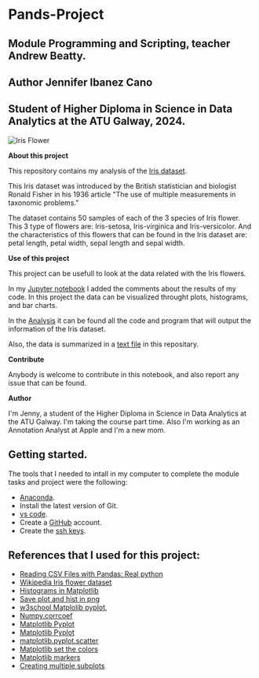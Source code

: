 # Pands-Project
## Module Programming and Scripting, teacher Andrew Beatty.

## Author Jennifer Ibanez Cano

## Student of Higher Diploma in Science in Data Analytics at the ATU Galway, 2024. 

![Iris Flower](https://blogger.googleusercontent.com/img/b/R29vZ2xl/AVvXsEimmGMPw0jM_8xjndEHLKj7Hf5fngvWFOJ6_V4jiFb-U0sCHej3aTu08htye1_BgUBGKfnszHoeI_OLLZVf6NjwaG9oDYyOqkjdjeDajd3zg8VuCLVTzDM8hO2XEnarwQeM-CLvFgAwfNX53GR_HPatNPkUH7-7FAoNgFKjw7ujB9LwW5piE8GIPLjJHw/w531-h291/irir_flowers.png)

**About this project**

This repository contains my analysis of the [Iris dataset](https://archive.ics.uci.edu/dataset/53/iris). 

This Iris dataset was introduced by the British statistician and biologist Ronald Fisher in his 1936 article "The use of multiple measurements in taxonomic problems."

The dataset contains 50 samples of each of the 3 species of Iris flower. This 3 type of flowers are: Iris-setosa, Iris-virginica and Iris-versicolor. And the characteristics of this flowers that can be found in the Iris dataset are: petal length, petal width, sepal length and sepal width. 


**Use of this project**

This project can be usefull to look at the data related with the Iris flowers. 

In my [Jupyter notebook](https://github.com/Jennyicano/Pands-Project/blob/main/iris_data.ipynb) I added the comments about the results of my code. In this project the data can be visualized throught plots, histograms, and bar charts. 

In the [Analysis](https://github.com/Jennyicano/Pands-Project/blob/main/Analysis.py) it can be found all the code and program that will output the information of the Iris dataset. 

Also, the data is summarized in a [text file](https://github.com/Jennyicano/Pands-Project/blob/main/summary.txt) in this repositary.

**Contribute**

Anybody is welcome to contribute in this notebook, and also report any issue that can be found. 

**Author**

I'm Jenny, a student of the Higher Diploma in Science in Data Analytics at the ATU Galway. I'm taking the course part time. Also I'm working as an Annotation Analyst at Apple and I'm a new mom.

## Getting started.

The tools that I needed to intall in my computer to complete the module tasks and project were the following: 

* [Anaconda](https://www.anaconda.com). 
* Install the latest version of Git.
* [vs code](https://code.visualstudio.com).
* Create a [GitHub](https://github.com) account. 
* Create the [ssh keys](https://docs.github.com/en/authentication/connecting-to-github-with-ssh/generating-a-new-ssh-key-and-adding-it-to-the-ssh-agent).

## References that I used for this project:

* [Reading CSV Files with Pandas: Real python](https://realpython.com/python-csv/)
* [Wikipedia Iris flower dataset](https://en.wikipedia.org/wiki/Iris_flower_data_set)
* [Histograms in Matplotlib](https://www.datacamp.com/tutorial/histograms-matplotlib#:~:text=It%20is%20a%20type%20of,overlapping%20intervals%20of%20a%20variable.)
* [Save plot and hist in png](https://www.geeksforgeeks.org/how-to-save-a-plot-to-a-file-using-matplotlib/)
* [w3school Matplolib pyplot](https://www.w3schools.com/python/matplotlib_pyplot.asp), 
* [Numpy.corrcoef](https://numpy.org/doc/stable/reference/generated/numpy.corrcoef.html)
* [Matplotlib Pyplot](https://www.w3schools.com/python/matplotlib_pyplot.asp)
* [Matplotlib Pyplot](https://matplotlib.org/stable/api/_as_gen/matplotlib.pyplot.plot.html#matplotlib.pyplot.plot)
* [matplotlib.pyplot.scatter](https://matplotlib.org/stable/api/_as_gen/matplotlib.pyplot.scatter.html)
* [Matplotlib set the colors](https://matplotlib.org/stable/users/explain/colors/colors.html#colors-def)
* [Matplotlib markers](https://matplotlib.org/stable/api/markers_api.html)
* [Creating multiple subplots](https://matplotlib.org/stable/gallery/subplots_axes_and_figures/subplots_demo.html)